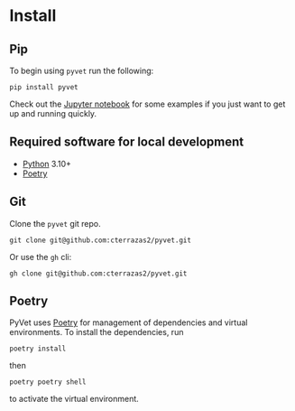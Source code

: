 # Install

## Pip

To begin using `pyvet` run the following:

```console
pip install pyvet
```

Check out the [Jupyter notebook](https://github.com/cterrazas2/pyvet-jupyter/blob/main/explore_pyvet.ipynb)
for some examples if you just want to get up and running quickly.

## Required software for local development

* [Python](https://www.python.org/downloads/) 3.10+
* [Poetry](https://poetry.eustace.io/docs/#installation)

## Git

Clone the `pyvet` git repo.

```console
git clone git@github.com:cterrazas2/pyvet.git
```

Or use the `gh` cli:

```console
gh clone git@github.com:cterrazas2/pyvet.git
```

## Poetry

PyVet uses [Poetry](https://python-poetry.org) for management of dependencies
and virtual environments. To install the dependencies, run

```console
poetry install
```

then

```console
poetry poetry shell
```

to activate the virtual environment.
